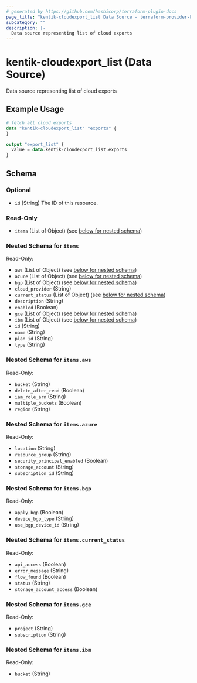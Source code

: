 ```yaml
---
# generated by https://github.com/hashicorp/terraform-plugin-docs
page_title: "kentik-cloudexport_list Data Source - terraform-provider-kentik-cloudexport"
subcategory: ""
description: |-
  Data source representing list of cloud exports
---
```


# kentik-cloudexport_list (Data Source)

Data source representing list of cloud exports

## Example Usage

```terraform
# fetch all cloud exports
data "kentik-cloudexport_list" "exports" {
}

output "export_list" {
  value = data.kentik-cloudexport_list.exports
}
```

<!-- schema generated by tfplugindocs -->
## Schema

### Optional

- `id` (String) The ID of this resource.

### Read-Only

- `items` (List of Object) (see [below for nested schema](#nestedatt--items))

<a id="nestedatt--items"></a>
### Nested Schema for `items`

Read-Only:

- `aws` (List of Object) (see [below for nested schema](#nestedobjatt--items--aws))
- `azure` (List of Object) (see [below for nested schema](#nestedobjatt--items--azure))
- `bgp` (List of Object) (see [below for nested schema](#nestedobjatt--items--bgp))
- `cloud_provider` (String)
- `current_status` (List of Object) (see [below for nested schema](#nestedobjatt--items--current_status))
- `description` (String)
- `enabled` (Boolean)
- `gce` (List of Object) (see [below for nested schema](#nestedobjatt--items--gce))
- `ibm` (List of Object) (see [below for nested schema](#nestedobjatt--items--ibm))
- `id` (String)
- `name` (String)
- `plan_id` (String)
- `type` (String)

<a id="nestedobjatt--items--aws"></a>
### Nested Schema for `items.aws`

Read-Only:

- `bucket` (String)
- `delete_after_read` (Boolean)
- `iam_role_arn` (String)
- `multiple_buckets` (Boolean)
- `region` (String)


<a id="nestedobjatt--items--azure"></a>
### Nested Schema for `items.azure`

Read-Only:

- `location` (String)
- `resource_group` (String)
- `security_principal_enabled` (Boolean)
- `storage_account` (String)
- `subscription_id` (String)


<a id="nestedobjatt--items--bgp"></a>
### Nested Schema for `items.bgp`

Read-Only:

- `apply_bgp` (Boolean)
- `device_bgp_type` (String)
- `use_bgp_device_id` (String)


<a id="nestedobjatt--items--current_status"></a>
### Nested Schema for `items.current_status`

Read-Only:

- `api_access` (Boolean)
- `error_message` (String)
- `flow_found` (Boolean)
- `status` (String)
- `storage_account_access` (Boolean)


<a id="nestedobjatt--items--gce"></a>
### Nested Schema for `items.gce`

Read-Only:

- `project` (String)
- `subscription` (String)


<a id="nestedobjatt--items--ibm"></a>
### Nested Schema for `items.ibm`

Read-Only:

- `bucket` (String)


